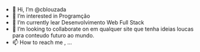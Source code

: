 - 👋 Hi, I’m @cblouzada
- 👀 I’m interested in Programção
- 🌱 I’m currently lear Desenvolvimento Web Full Stack  
- 💞️ I’m looking to collaborate on  em qualquer site que tenha ideias loucas para conteudo futuro ao mundo.
- 📫 How to reach me , ...

<!---
cblouzada/cblouzada is a ✨ special ✨ repository because its `README.md` (this file) appears on your GitHub profile.
You can click the Preview link to take a look at your changes.
--->
